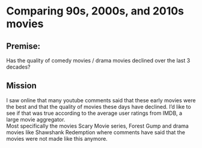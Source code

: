 # Comparing 90s, 2000s, and 2010s movies<br>

## Premise:<br>
Has the quality of comedy movies / drama movies declined over the last 3 decades?

## Mission
I saw online that many youtube comments said that these early movies were the best and that the quality of movies these days have declined. I’d like to see if that was true according to the average user ratings from IMDB, a large movie aggregator.
<br>
Most specifically the movies Scary Movie series, Forest Gump and drama movies like Shawshank Redemption where comments have said that the movies were not made like this anymore.
<br>
